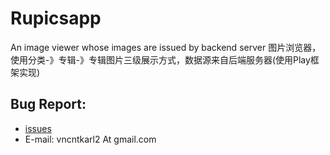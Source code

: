 Rupicsapp
=========

An image viewer whose images are issued by backend server
图片浏览器，使用分类-》专辑-》专辑图片三级展示方式，数据源来自后端服务器(使用Play框架实现)

## Bug Report:

* [issues](../../issues)
* E-mail: vncntkarl2 At gmail.com
